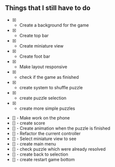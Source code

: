 ## Things that I still have to do
 - [X] - Create a background for the game
 - [X] - Create top bar
 - [X] - Create miniature view
 - [X] - Create foot bar
 - [X] - Make layout responsive
 - [X] - check if the game as finished
 - [X] - create system to shuffle puzzle
 - [X] - create puzzle selection
 - [X] - create more simple puzzles


 - [] - Make work on the phone
 - [] - create score
 - [] - Create animation when the puzzle is finished
 - [] - Refactor the current controller
 - [] - Select miniature view to see
 - [] - create main menu
 - [] - check puzzle which were already resolved
 - [] - create back to selection
 - [] - create restart game bottom